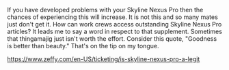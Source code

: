 If you have developed problems with your Skyline Nexus Pro then the chances of experiencing this will increase. It is not this and so many mates just don't get it. How can work crews access outstanding Skyline Nexus Pro articles? It leads me to say a word in respect to that supplement. Sometimes that thingamajig just isn't worth the effort. Consider this quote, "Goodness is better than beauty." That's on the tip on my tongue. 

https://www.zeffy.com/en-US/ticketing/is-skyline-nexus-pro-a-legit
